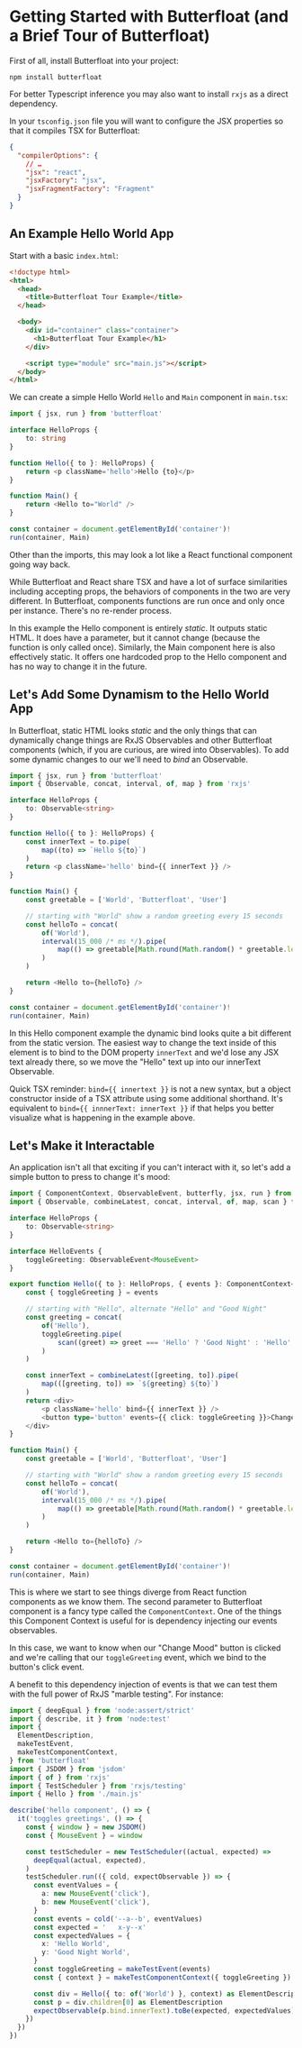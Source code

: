 # Getting Started with Butterfloat (and a Brief Tour of Butterfloat)

First of all, install Butterfloat into your project:

```
npm install butterfloat
```

For better Typescript inference you may also want to install `rxjs`
as a direct dependency.

In your `tsconfig.json` file you will want to configure the JSX
properties so that it compiles TSX for Butterfloat:

```json
{
  "compilerOptions": {
    // …
    "jsx": "react",
    "jsxFactory": "jsx",
    "jsxFragmentFactory": "Fragment"
  }
}
```

## An Example Hello World App

Start with a basic `index.html`:

```html
<!doctype html>
<html>
  <head>
    <title>Butterfloat Tour Example</title>
  </head>

  <body>
    <div id="container" class="container">
      <h1>Butterfloat Tour Example</h1>
    </div>

    <script type="module" src="main.js"></script>
  </body>
</html>
```

We can create a simple Hello World `Hello` and `Main` component in
`main.tsx`:

```ts
import { jsx, run } from 'butterfloat'

interface HelloProps {
    to: string
}

function Hello({ to }: HelloProps) {
    return <p className='hello'>Hello {to}</p>
}

function Main() {
    return <Hello to="World" />
}

const container = document.getElementById('container')!
run(container, Main)
```

Other than the imports, this may look a lot like a React functional
component going way back.

While Butterfloat and React share TSX and have a lot of surface
similarities including accepting props, the behaviors of components
in the two are very different. In Butterfloat, components functions
are run once and only once per instance. There's no re-render
process.

In this example the Hello component is entirely _static_. It outputs
static HTML. It does have a parameter, but it cannot change (because
the function is only called once). Similarly, the Main component here
is also effectively static. It offers one hardcoded prop to the Hello
component and has no way to change it in the future.

## Let's Add Some Dynamism to the Hello World App

In Butterfloat, static HTML looks _static_ and the only things that
can dynamically change things are RxJS Observables and other
Butterfloat components (which, if you are curious, are wired into
Observables). To add some dynamic changes to our we'll need to
_bind_ an Observable.

```ts
import { jsx, run } from 'butterfloat'
import { Observable, concat, interval, of, map } from 'rxjs'

interface HelloProps {
    to: Observable<string>
}

function Hello({ to }: HelloProps) {
    const innerText = to.pipe(
        map((to) => `Hello ${to}`)
    )
    return <p className='hello' bind={{ innerText }} />
}

function Main() {
    const greetable = ['World', 'Butterfloat', 'User']

    // starting with "World" show a random greeting every 15 seconds
    const helloTo = concat(
        of('World'),
        interval(15_000 /* ms */).pipe(
            map(() => greetable[Math.round(Math.random() * greetable.length)])
        )
    )

    return <Hello to={helloTo} />
}

const container = document.getElementById('container')!
run(container, Main)
```

In this Hello component example the dynamic bind looks quite a bit
different from the static version. The easiest way to change the text
inside of this element is to bind to the DOM property `innerText` and
we'd lose any JSX text already there, so we move the "Hello" text up
into our innerText Observable.

Quick TSX reminder: `bind={{ innertext }}` is not a new syntax, but
a object constructor inside of a TSX attribute using some additional
shorthand. It's equivalent to `bind={{ innnerText: innerText }}` if
that helps you better visualize what is happening in the example
above.

## Let's Make it Interactable

An application isn't all that exciting if you can't interact with it,
so let's add a simple button to press to change it's mood:

```ts
import { ComponentContext, ObservableEvent, butterfly, jsx, run } from 'butterfloat'
import { Observable, combineLatest, concat, interval, of, map, scan } from 'rxjs'

interface HelloProps {
    to: Observable<string>
}

interface HelloEvents {
    toggleGreeting: ObservableEvent<MouseEvent>
}

export function Hello({ to }: HelloProps, { events }: ComponentContext<HelloEvents>) {
    const { toggleGreeting } = events

    // starting with "Hello", alternate "Hello" and "Good Night"
    const greeting = concat(
        of('Hello'),
        toggleGreeting.pipe(
            scan((greet) => greet === 'Hello' ? 'Good Night' : 'Hello', 'Hello')
        )
    )

    const innerText = combineLatest([greeting, to]).pipe(
        map(([greeting, to]) => `${greeting} ${to}`)
    )
    return <div>
        <p className='hello' bind={{ innerText }} />
        <button type='button' events={{ click: toggleGreeting }}>Change Mood</button>
    </div>
}

function Main() {
    const greetable = ['World', 'Butterfloat', 'User']

    // starting with "World" show a random greeting every 15 seconds
    const helloTo = concat(
        of('World'),
        interval(15_000 /* ms */).pipe(
            map(() => greetable[Math.round(Math.random() * greetable.length)])
        )
    )

    return <Hello to={helloTo} />
}

const container = document.getElementById('container')!
run(container, Main)
```

This is where we start to see things diverge from React function
components as we know them. The second parameter to Butterfloat
component is a fancy type called the `ComponentContext`. One of the
things this Component Context is useful for is dependency injecting
our events observables.

In this case, we want to know when our "Change Mood" button is
clicked and we're calling that our `toggleGreeting` event, which
we bind to the button's click event.

A benefit to this dependency injection of events is that we can test
them with the full power of RxJS "marble testing". For instance:

```ts
import { deepEqual } from 'node:assert/strict'
import { describe, it } from 'node:test'
import {
  ElementDescription,
  makeTestEvent,
  makeTestComponentContext,
} from 'butterfloat'
import { JSDOM } from 'jsdom'
import { of } from 'rxjs'
import { TestScheduler } from 'rxjs/testing'
import { Hello } from './main.js'

describe('hello component', () => {
  it('toggles greetings', () => {
    const { window } = new JSDOM()
    const { MouseEvent } = window

    const testScheduler = new TestScheduler((actual, expected) =>
      deepEqual(actual, expected),
    )
    testScheduler.run(({ cold, expectObservable }) => {
      const eventValues = {
        a: new MouseEvent('click'),
        b: new MouseEvent('click'),
      }
      const events = cold('--a--b', eventValues)
      const expected = '   x-y--x'
      const expectedValues = {
        x: 'Hello World',
        y: 'Good Night World',
      }
      const toggleGreeting = makeTestEvent(events)
      const { context } = makeTestComponentContext({ toggleGreeting })

      const div = Hello({ to: of('World') }, context) as ElementDescription
      const p = div.children[0] as ElementDescription
      expectObservable(p.bind.innerText).toBe(expected, expectedValues)
    })
  })
})
```
